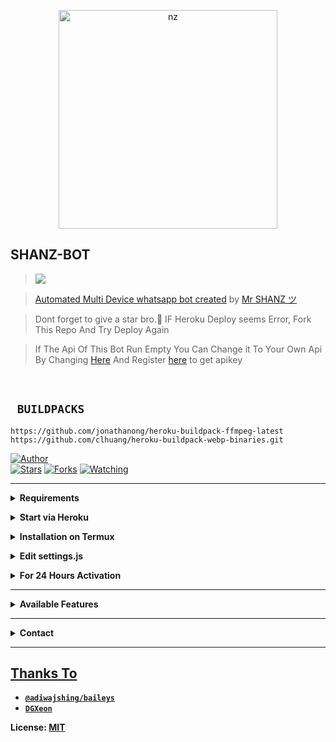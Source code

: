 <p align="center">
<img src="https://telegra.ph/file/da54e711f23c43204a9b7.jpg" alt="nz" width="350"/>
</p>

## SHANZ-BOT

> <a href="https://youtube.com/channel/UCX9GuKbYYWJ80O3Kymkn3Uw"><img src="https://img.shields.io/badge/Tutorial-Video-ff0000?style=for-the-badge&logo=youtube&logoColor=ff000000&link=https://youtube.com/channel/UCX9GuKbYYWJ80O3Kymkn3Uw" /><br>

> [Automated Multi Device whatsapp bot created](https://github.com/Itsme-shan/SHANZ-BOT) by [Mr SHANZ ツ](https://github.com/Itsme-shan)

> Dont forget to give a star bro.🥲 IF Heroku Deploy seems Error, Fork This Repo And Try Deploy Again

> If The Api Of This Bot Run Empty You Can Change it To Your Own Api By Changing [Here](https://github.com/itsme-shan/SHANZ-BOT/blob/master/settings.js#L18) And Register [here](https://zenzapis.xyz/) to get apikey


</br>

## ` BUILDPACKS`

```
https://github.com/jonathanong/heroku-buildpack-ffmpeg-latest
https://github.com/clhuang/heroku-buildpack-webp-binaries.git
```

<a href="https://github.com/itsme-shan"><img title="Author" src="https://img.shields.io/badge/Author-SHANZ-blue.svg?color=54aeff&style=for-the-badge&logo=github" /></a>  
<a href="https://github.com/Itsme-shan/SHANZ-BOT"><img title="Stars" src="https://img.shields.io/github/stars/itsme-shan/SHANZ-BOT?color=54aeff&style=flat-square" /></a>
<a href="https://github.com/Itsme-shan/SHANZ-BOT/network/members"><img title="Forks" src="https://img.shields.io/github/forks/Itsme-shan/SHANZ-BOT?color=54aeff&style=flat-square" /></a>
<a href="https://github.com/Itsme-shan/SHANZ-BOT/watchers"><img title="Watching" src="https://img.shields.io/github/watchers/Itsme-shan/SHANZ-BOT?label=watchers&color=54aeff&style=flat-square" /></a> <br>

---

<!-- Requirements -->
<b><details><summary>Requirements</summary></b>
* Some Text Editor
* [Node JS](https://nodejs.org/en/)
* [Git](https://git-scm.com/downloads)
* [FFMPEG](https://ffmpeg.org/download.html)
  
```bash
Add FFmpeg to PATH environment variable
```
</details>


<!-- Start via Heroku -->
<b><details><summary>Start via Heroku</summary></b>

* Scan QR In Your Whatsapp From [Here](https://replit.com/@MagmaGaming/AQUABOT-MDV2?v=1)
* then Deploy The Bot From [Here](https://heroku.com/deploy?template=https://github.com/Itsme-shan/SHANZBOT-MD)
* Wait 5-10 Min To Deploy 
* After Deploying On The Worker And Check The Logs

</details>



<!-- Installation via Termux -->
<b><details><summary>Installation on Termux</summary></b>
```bash
> apt update
> apt upgrade
> pkg update && pkg upgrade
> pkg install bash
> pkg install libwebp
> pkg install git -y
> pkg install nodejs -y 
> pkg install ffmpeg -y 
> pkg install wget
> pkg install imagemagick -y
> git clone https://github.com/Itsme-shan/SHANZ-BOT
> cd SHANZ-BOT
> npm install
```
</details>

<!-- Edit -->
<b><details><summary>Edit settings.js</summary></b>
```bash
global.APIKeys = {
	'https://zenzapis.xyz': 'YOURAPIKEY',
}
  
global.owner = ["9475XXXXXX"]
global.ownername = ["YourName"]
```
</details>


<!-- 24hrs-->
<b><details><summary>For 24 Hours Activation</summary></b>

```bash
npm i -g pm2 && pm2 start index.js && pm2 save && pm2 logs
```

</details>

----


<b><details><summary>Available Features</summary><br>
	
| Features |  Availability |
| :------: |  :----------: |
|   Convert     |       ✅     |
|   Database     |       ✅     |
|   Owner     |       ✅    |
|   Islami     |       ✅     |
|   Downloader     |       ✅     |
|   Tiktok     |       ✅     |
|   Facebook     |       ✅     
|   Twitter     |       ✅     |
|   Instagram     |       ✅     |
|   Antilink     |       ✅     |
|   Auto Sticker     |       ✅     |
|   Games     |       ✅     |
|   Emoji reaction     |       ✅     |
|   Setmenu     |       ✅     |
|   RPG menu     |       ✅     |
|   Anti toxic     |       ✅     |
|   Anti virus     |       ✅     |
|   Image broadcast     |       ✅     |
|   Video broadcast     |       ✅     |
|   Audio broadcast     |       ✅     |
|   Location broadcast     |       ✅     |
|   Webzone     |       ✅      |
|   Searching     |       ✅      |
|   Textpro     |       ✅      |
|   Ephoto     |       ✅     |
|   Anime Web     |       ✅      |
|   Stalker     |       ✅      |
|   Random Text     |       ✅     |
|   Random Image     |       ✅     |
|   Nekos Life     |       ✅      |
|   More Nsfw     |       ✅      |
|   Creator     |       ✅      |
|   Many more     |       ✅     |
|   All features works     |       ✅     |

</details>


----

<!-- Contact Owner -->
<b><details><summary>Contact</summary></b>

## ```Connect With Me```
<p align="center">
<a href="https://wa.me/94704210265"><img src="https://img.shields.io/badge/Contact SHANZ-25D366?style=for-the-badge&logo=whatsapp&logoColor=white" />
<a href="https://youtube.com/channel/UCX9GuKbYYWJ80O3Kymkn3Uw"><img src="https://img.shields.io/badge/Subscribe Mr SHANZ-ff0000?style=for-the-badge&logo=youtube&logoColor=ff000000&link=https://youtube.com/channel/UCX9GuKbYYWJ80O3Kymkn3Uw" /><br>
</p>

</details>


</details><hr>

## Thanks To
* [`@adiwajshing/baileys`](https://github.com/adiwajshing/baileys)
* [`DGXeon`](https://github.com/DGXeon)


License: [MIT](https://github.com/SHANZ-BOT/LICENSE)
